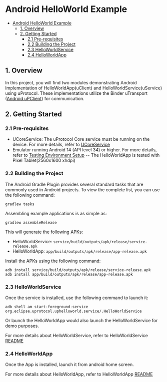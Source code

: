 # Android HelloWorld Example

- [Android HelloWorld Example](#android-helloworld-example)
  - [1. Overview](#1-overview)
  - [2. Getting Started](#2-getting-started)
    - [2.1 Pre-requisites](#21-pre-requisites)
    - [2.2 Building the Project](#22-building-the-project)
    - [2.3 HelloWorldService](#23-helloworldservice)
    - [2.4 HelloWorldApp](#24-helloworldapp)

## 1. Overview

In this project, you will find two modules demonstrating Android Implementation of HelloWorldApp(uClient) and HelloWorldService(uService) using uProtocol. These implementations utilize the Binder uTransport ([Android uPClient](https://github.com/eclipse-uprotocol/up-client-android-java/blob/main/README.adoc)) for communication.

## 2. Getting Started

### 2.1 Pre-requisites

- UCoreService: The uProtocol Core service must be running on the device. For more details, refer to [UCoreService](../up-core-android/README.adoc)
- Emulator running Android 14 (API level 34) or higher. For more details, refer to [Testing Environment Setup](../testing.adoc)
-- The HelloWorldApp is tested with Pixel Tablet(2560x1600 xhdpi)

### 2.2 Building the Project

The Android Gradle Plugin provides several standard tasks that are commonly used in Android projects. To view the complete list, you can use the following command:
```
gradlew tasks
```
Assembling example applications is as simple as:
```
gradlew assembleRelease
```
This will generate the following APKs:
- HelloWorldService: `service/build/outputs/apk/release/service-release.apk`
- HelloWorldApp: `app/build/outputs/apk/release/app-release.apk`

Install the APKs using the following command:
```
adb install service/build/outputs/apk/release/service-release.apk
adb install app/build/outputs/apk/release/app-release.apk
```
### 2.3 HelloWorldService

Once the service is installed, use the following command to launch it:
```
adb shell am start-foreground-service org.eclipse.uprotocol.uphelloworld.service/.HelloWorldService
```
Or launch the HelloWorldApp would also launch the HelloWorldService for demo purposes.

For more details about HelloWorldService, refer to HelloWorldService [README](service/README.md)

### 2.4 HelloWorldApp

Once the App is installed, launch it from android home screen.

For more details about HelloWorldApp, refer to HelloWorldApp [README](app/README.md)

